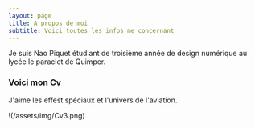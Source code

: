 ```yaml
---
layout: page
title: A propos de moi
subtitle: Voici toutes les infos me concernant
---
```


Je suis Nao Piquet étudiant de troisième année de design numérique au lycée le paraclet de Quimper.

### Voici mon Cv

J'aime les effest spéciaux et l'univers de l'aviation.

!(/assets/img/Cv3.png)

